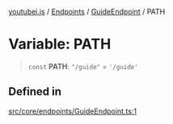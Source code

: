[youtubei.js](../../../../../README.md) / [Endpoints](../../../README.md) / [GuideEndpoint](../README.md) / PATH

# Variable: PATH

> `const` **PATH**: `"/guide"` = `'/guide'`

## Defined in

[src/core/endpoints/GuideEndpoint.ts:1](https://github.com/LuanRT/YouTube.js/blob/305a398158a6cac82e6ef288fed4bf1661c89d52/src/core/endpoints/GuideEndpoint.ts#L1)
